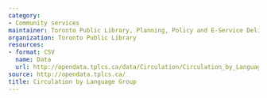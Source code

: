 ```yaml
---
category:
- Community services
maintainer: Toronto Public Library, Planning, Policy and E-Service Delivery
organization: Toronto Public Library
resources:
- format: CSV
  name: Data
  url: http://opendata.tplcs.ca/data/Circulation/Circulation_by_Language_Group.csv
source: http://opendata.tplcs.ca/
title: Circulation by Language Group
---
```

